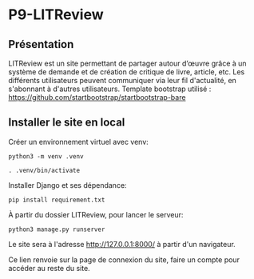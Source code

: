 # P9-LITReview

## Présentation

LITReview est un site permettant de partager autour d’œuvre grâce à un système de demande et de création de critique de livre, article, etc. 
Les différents utilisateurs peuvent communiquer via leur fil d'actualité, en s'abonnant à d'autres utilisateurs. 
Template bootstrap utilisé : https://github.com/startbootstrap/startbootstrap-bare

## Installer le site en local

Créer un environnement virtuel avec venv:

```
python3 -m venv .venv

. .venv/bin/activate
```

Installer Django et ses dépendance:

```pip install requirement.txt```

À partir du dossier LITReview, pour lancer le serveur:

```python3 manage.py runserver```

Le site sera à l'adresse http://127.0.0.1:8000/ à partir d'un navigateur.

Ce lien renvoie sur la page de connexion du site, faire un compte pour accéder au reste du site.
